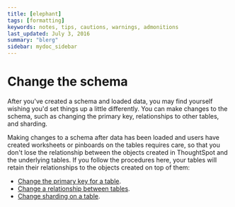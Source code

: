 ```yaml
---
title: [elephant]
tags: [formatting]
keywords: notes, tips, cautions, warnings, admonitions
last_updated: July 3, 2016
summary: "blerg"
sidebar: mydoc_sidebar
---
```

# Change the schema

After you've created a schema and loaded data, you may find yourself wishing you'd set things up a little differently. You can make changes to the schema, such as changing the primary key, relationships to other tables, and sharding.

Making changes to a schema after data has been loaded and users have created worksheets or pinboards on the tables requires care, so that you don't lose the relationship between the objects created in ThoughtSpot and the underlying tables. If you follow the procedures here, your tables will retain their relationships to the objects created on top of them:

-   [Change the primary key for a table](change_primary_key.html#).
-   [Change a relationship between tables](change_relationships_tql.html#).
-   [Change sharding on a table](change_sharding.html#).

